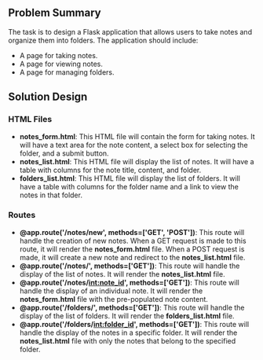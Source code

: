 ## Problem Summary
The task is to design a Flask application that allows users to take notes and organize them into folders. The application should include:
- A page for taking notes.
- A page for viewing notes.
- A page for managing folders.

## Solution Design
### HTML Files
- **notes_form.html**: This HTML file will contain the form for taking notes. It will have a text area for the note content, a select box for selecting the folder, and a submit button.
- **notes_list.html**: This HTML file will display the list of notes. It will have a table with columns for the note title, content, and folder.
- **folders_list.html**: This HTML file will display the list of folders. It will have a table with columns for the folder name and a link to view the notes in that folder.

### Routes
- **@app.route('/notes/new', methods=['GET', 'POST'])**: This route will handle the creation of new notes. When a GET request is made to this route, it will render the **notes_form.html** file. When a POST request is made, it will create a new note and redirect to the **notes_list.html** file.
- **@app.route('/notes/', methods=['GET'])**: This route will handle the display of the list of notes. It will render the **notes_list.html** file.
- **@app.route('/notes/<int:note_id>', methods=['GET'])**: This route will handle the display of an individual note. It will render the **notes_form.html** file with the pre-populated note content.
- **@app.route('/folders/', methods=['GET'])**: This route will handle the display of the list of folders. It will render the **folders_list.html** file.
- **@app.route('/folders/<int:folder_id>', methods=['GET'])**: This route will handle the display of the notes in a specific folder. It will render the **notes_list.html** file with only the notes that belong to the specified folder.